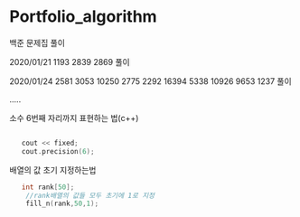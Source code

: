 # Portfolio_algorithm


백준 문제집 풀이


2020/01/21  1193 2839 2869 풀이

2020/01/24  2581 3053 10250 2775 2292 16394 5338 10926 9653 1237  풀이

.....


소수 6번째 자리까지 표현하는 법(c++)

``` c++

   cout << fixed;
   cout.precision(6);

```

배열의 값 초기 지정하는법

``` c++
   int rank[50];
    //rank배열의 값들 모두 초기에 1로 지정
    fill_n(rank,50,1);
```
